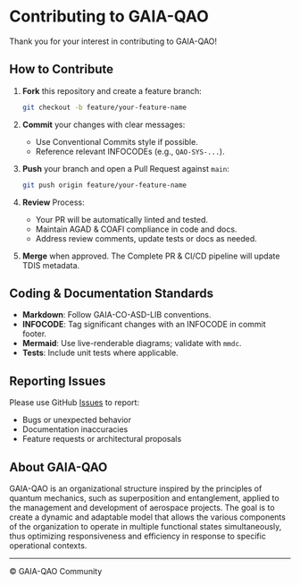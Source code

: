 # Contributing to GAIA-QAO

Thank you for your interest in contributing to GAIA-QAO!  

## How to Contribute

1. **Fork** this repository and create a feature branch:
   ```bash
   git checkout -b feature/your-feature-name
   ```

2. **Commit** your changes with clear messages:

   * Use Conventional Commits style if possible.
   * Reference relevant INFOCODEs (e.g., `QAO-SYS-...`).
3. **Push** your branch and open a Pull Request against `main`:

   ```bash
   git push origin feature/your-feature-name
   ```
4. **Review** Process:

   * Your PR will be automatically linted and tested.
   * Maintain AGAD & COAFI compliance in code and docs.
   * Address review comments, update tests or docs as needed.
5. **Merge** when approved. The Complete PR & CI/CD pipeline will update TDIS metadata.

## Coding & Documentation Standards

* **Markdown**: Follow GAIA-CO-ASD-LIB conventions.
* **INFOCODE**: Tag significant changes with an INFOCODE in commit footer.
* **Mermaid**: Use live-renderable diagrams; validate with `mmdc`.
* **Tests**: Include unit tests where applicable.

## Reporting Issues

Please use GitHub [Issues](https://github.com/GAIA-QAO/…/issues) to report:

* Bugs or unexpected behavior
* Documentation inaccuracies
* Feature requests or architectural proposals

## About GAIA-QAO

GAIA-QAO is an organizational structure inspired by the principles of quantum mechanics, such as superposition and entanglement, applied to the management and development of aerospace projects. The goal is to create a dynamic and adaptable model that allows the various components of the organization to operate in multiple functional states simultaneously, thus optimizing responsiveness and efficiency in response to specific operational contexts.

---

© GAIA-QAO Community
